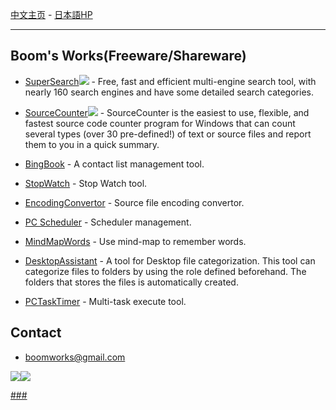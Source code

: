 [中文主页](BoomWorksHomepageCN.md) - [日本語HP](BoomWorksHomepageJP.md)

---


## Boom's Works(Freeware/Shareware) ##

  * [SuperSearch](SuperSearchEN.md)[![](http://srccounter.googlecode.com/files/img-new.png)](http://down.boomworks.org/) - Free, fast and efficient multi-engine search tool, with nearly 160 search engines and have some detailed search categories.

  * [SourceCounter](SourceCounterEN.md)[![](http://srccounter.googlecode.com/files/img-new.png)](http://down.boomworks.org/) - SourceCounter is the easiest to use, flexible, and fastest source code counter program for Windows that can count several types (over 30 pre-defined!) of text or source files and report them to you in a quick summary.

  * [BingBook](BingBookCN.md) - A contact list management tool.

  * [StopWatch](StopWatchCN.md) - Stop Watch tool.

  * [EncodingConvertor](EncodingConvertorCN.md) - Source file encoding convertor.

  * [PC Scheduler](PcSchedulerCN.md) - Scheduler management.

  * [MindMapWords](MindMapWordsCN.md) - Use mind-map to remember words.

  * [DesktopAssistant](DesktopAssistantEN.md) - A tool for Desktop file categorization. This tool can categorize files to folders by using the role defined beforehand. The folders that stores the files is automatically created.

  * [PCTaskTimer](PCTaskTimerEN.md) - Multi-task execute tool.

## Contact ##
  * [boomworks@gmail.com](mailto:boomworks@gmail.com)

[![](http://www4.clustrmaps.com/stats/maps-no_clusters/www.boomworks.net--thumb.jpg)](http://www4.clustrmaps.com/user/48f6f616)[![](http://www2.clustrmaps.com/stats/maps-no_clusters/www.boomworks.org-thumb.jpg)](http://www2.clustrmaps.com/user/82b82050)

[###](http://www.google.com/analytics/)